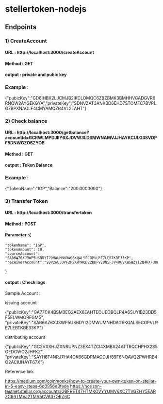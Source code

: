 # stellertoken-nodejs

## Endpoints

### 1)  CreateAccount 

#### URL : http://localhost:3000/createAccount
#### Method : GET
#### output : private and pubic key 

### Example : 

{"pubicKey":"GD6IHBX2LJCMJB2IKCLOMQC6ZBZBMK3BMHHVGADGVR6RNQW2AYGEKGYA","privateKey":"SDNVZAT3ANK3D6EHD7STOMFC7BVPLG7BPXNAQLF4CMYAMQZB4VL2TAHT"}

### 2)  Check balance 

#### URL : http://localhost:3000/getbalance?accountId=GCRWLMPDJIIY6XJDVW3LD6MWNAMVJJHAYKCULG3SVDPF5DNWGZO6ZYOB
#### Method : GET
#### output : Token Balance

### Example : 

{"TokenName":"IGP","Balance":"200.0000000"}


### 3)  Transfer Token

#### URL : http://localhost:3000/transfertoken
#### Method : POST
#### Parameter :{
	"tokenName": "IGP",
	"tokenAmount": 10,
	"sourceAccount": "SAB6AZ6XJ3WP5USBDYI2DMWUMNHDAG6KQALSECOPVLRE7LEBTKBE33KP",
	"receiverAccount":"SDP2WU5DPF2P2KRYHQD22KDFV2ON5FJV4RGVKWSWZYI2Q4HXFUOWFKIJ"
}

#### output : Check logs


Sample Account : 

issuing account 

{"publicKey":"GA77CK4BSM3EG2AEX6EAHTEOUEOBQLP4A6SUYIB23DD5F5ELWMORFGM5",
"privateKey":"SAB6AZ6XJ3WP5USBDYI2DMWUMNHDAG6KQALSECOPVLRE7LEBTKBE33KP"}



distributing account 

{"publicKey":"GC2VXXHJZXNRUPNZ3EX4TZCI4XMBA24ATTRQCHPHX2S5OEDGWO2JHFKZ",
"privateKey":"SAYH6F4NRJ7HA4OK66GDPMAODJH65F6NQAVQ2PWHRB4O2ACIUHAYF67X"}


Reference link 

https://medium.com/coinmonks/how-to-create-your-own-token-on-stellar-in-5-easy-steps-6d0956e3fede
https://horizon-testnet.stellar.org/accounts/GBFBET47HTMKOVYYUMV6XC7TVGZHY5EARZC66TMVJ2TMR5CVA37ORZ6C










